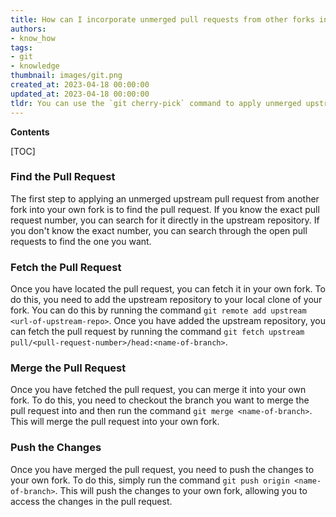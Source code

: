 ```yaml
---
title: How can I incorporate unmerged pull requests from other forks into my own fork?
authors:
- know_how
tags:
- git
- knowledge
thumbnail: images/git.png
created_at: 2023-04-18 00:00:00
updated_at: 2023-04-18 00:00:00
tldr: You can use the `git cherry-pick` command to apply unmerged upstream pull requests from other forks into your fork.
---
```


**Contents**

[TOC]

### Find the Pull Request

The first step to applying an unmerged upstream pull request from another fork into your own fork is to find the pull request. If you know the exact pull request number, you can search for it directly in the upstream repository. If you don't know the exact number, you can search through the open pull requests to find the one you want.

### Fetch the Pull Request

Once you have located the pull request, you can fetch it in your own fork. To do this, you need to add the upstream repository to your local clone of your fork. You can do this by running the command `git remote add upstream <url-of-upstream-repo>`. Once you have added the upstream repository, you can fetch the pull request by running the command `git fetch upstream pull/<pull-request-number>/head:<name-of-branch>`.

### Merge the Pull Request

Once you have fetched the pull request, you can merge it into your own fork. To do this, you need to checkout the branch you want to merge the pull request into and then run the command `git merge <name-of-branch>`. This will merge the pull request into your own fork.

### Push the Changes

Once you have merged the pull request, you need to push the changes to your own fork. To do this, simply run the command `git push origin <name-of-branch>`. This will push the changes to your own fork, allowing you to access the changes in the pull request.
